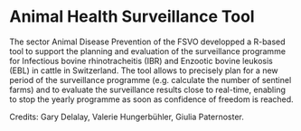 # Animal Health Surveillance Tool
The sector Animal Disease Prevention of the FSVO developped a R-based tool to support the planning and evaluation of the surveillance programme for Infectious bovine rhinotracheitis (IBR) and Enzootic bovine leukosis (EBL) in cattle in Switzerland. The tool allows to precisely plan for a new period of the surveillance programme (e.g. calculate the number of sentinel farms) and to evaluate the surveillance results close to real-time, enabling to stop the yearly programme as soon as confidence of freedom is reached.

Credits: 
Gary Delalay, Valerie Hungerbühler, Giulia Paternoster.

